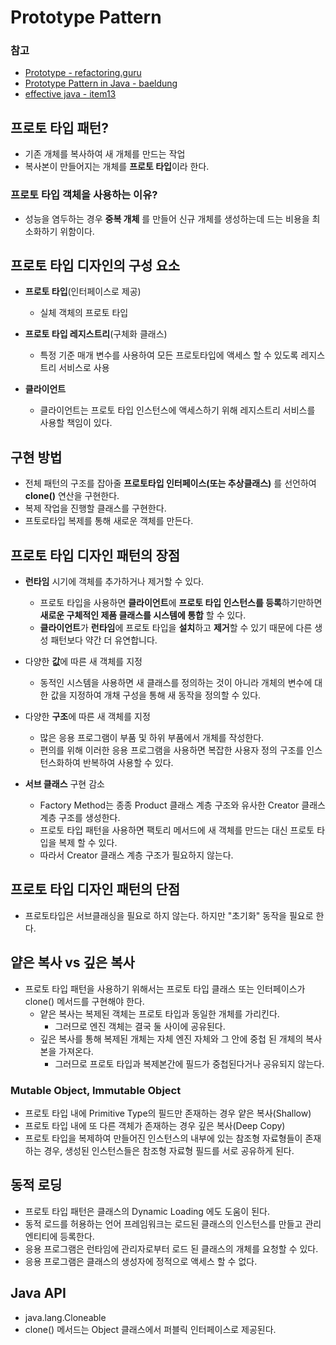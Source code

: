 # Prototype Pattern

### 참고

- [Prototype - refactoring.guru](https://refactoring.guru/design-patterns/prototype)
- [Prototype Pattern in Java - baeldung](https://www.baeldung.com/java-pattern-prototype)
- [effective java - item13](/java/contents/effactive/item_13.md)

## 프로토 타입 패턴?

- 기존 개체를 복사하여 새 개체를 만드는 작업
- 복사본이 만들어지는 개체를 **프로토 타입**이라 한다.

### 프로토 타입 객체을 사용하는 이유?

- 성능을 염두하는 경우 **중복 개체** 를 만들어 신규 개체를 생성하는데 드는 비용을 최소화하기 위함이다.

## 프로토 타입 디자인의 구성 요소

- **프로토 타입**(인터페이스로 제공)
	- 실체 객체의 프로토 타입

- **프로토 타입 레지스트리**(구체화 클래스)
	- 특정 기준 매개 변수를 사용하여 모든 프로토타입에 액세스 할 수 있도록 레지스트리 서비스로 사용

- **클라이언트**
	- 클라이언트는 프로토 타입 인스턴스에 액세스하기 위해 레지스트리 서비스를 사용할 책임이 있다.

## 구현 방법

- 전체 패턴의 구조를 잡아줄 **프로토타입 인터페이스(또는 추상클래스)** 를 선언하여 **clone()** 연산을 구현한다.
- 복제 작업을 진행할 클래스를 구현한다.
- 프토로타입 복제를 통해 새로운 객체를 만든다.

## 프로토 타입 디자인 패턴의 장점

- **런타임** 시기에 객체를 추가하거나 제거할 수 있다.
	- 프로토 타입을 사용하면 **클라이언트**에 **프로토 타입 인스턴스를 등록**하기만하면 **새로운 구체적인 제품 클래스를 시스템에 통합** 할 수 있다.
	- **클라이언트**가 **런타임**에 프로토 타입을 **설치**하고 **제거**할 수 있기 때문에 다른 생성 패턴보다 약간 더 유연합니다.

- 다양한 **값**에 따른 새 객체를 지정
	- 동적인 시스템을 사용하면 새 클래스를 정의하는 것이 아니라 개체의 변수에 대한 값을 지정하여 개채 구성을 통해 새 동작을 정의할 수 있다.

- 다양한 **구조**에 따른 새 객체를 지정
	- 많은 응용 프로그램이 부품 및 하위 부품에서 개체를 작성한다.
	- 편의를 위해 이러한 응용 프로그램을 사용하면 복잡한 사용자 정의 구조를 인스턴스화하여 반복하여 사용할 수 있다.

- **서브 클래스** 구현 감소
	- Factory Method는 종종 Product 클래스 계층 구조와 유사한 Creator 클래스 계층 구조를 생성한다.
	- 프로토 타입 패턴을 사용하면 팩토리 메서드에 새 객체를 만드는 대신 프로토 타입을 복제 할 수 있다.
	- 따라서 Creator 클래스 계층 구조가 필요하지 않는다.

## 프로토 타입 디자인 패턴의 단점

- 프로토타입은 서브클래싱을 필요로 하지 않는다. 하지만 "초기화" 동작을 필요로 한다.

## 얕은 복사 vs 깊은 복사

- 프로토 타입 패턴을 사용하기 위해서는 프로토 타입 클래스 또는 인터페이스가 clone() 메서드를 구현해야 한다.
	- 얕은 복사는 복제된 객체는 프로토 타입과 동일한 개체를 가리킨다.
		- 그러므로 엔진 객체는 결국 둘 사이에 공유된다.
	- 깊은 복사를 통해 복제된 개체는 자체 엔진 자체와 그 안에 중첩 된 개체의 복사본을 가져온다.
		- 그러므로 프로토 타입과 복제본간에 필드가 중첩된다거나 공유되지 않는다.

### Mutable Object, Immutable Object

- 프로토 타입 내에 Primitive Type의 필드만 존재하는 경우 얕은 복사(Shallow)
- 프로토 타입 내에 또 다른 객체가 존재하는 경우 깊은 복사(Deep Copy)
- 프로토 타입을 복제하여 만들어진 인스턴스의 내부에 있는 참조형 자료형들이 존재하는 경우, 생성된 인스턴스들은 참조형 자료형 필드를 서로 공유하게 된다.

## 동적 로딩

- 프로토 타입 패턴은 클래스의 Dynamic Loading 에도 도움이 된다.
- 동적 로드를 허용하는 언어 프레임워크는 로드된 클래스의 인스턴스를 만들고 관리 엔티티에 등록한다.
- 응용 프로그램은 런타임에 관리자로부터 로드 된 클래스의 개체를 요청할 수 있다.
- 응용 프로그램은 클래스의 생성자에 정적으로 액세스 할 수 없다.

## Java API

- java.lang.Cloneable
- clone() 메서드는 Object 클래스에서 퍼블릭 인터페이스로 제공된다.
